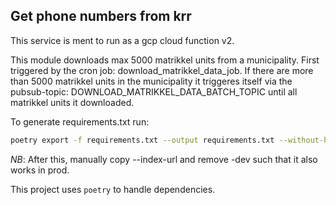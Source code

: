 ## Get phone numbers from krr
This service is ment to run as a gcp cloud function v2.

This module downloads max 5000 matrikkel units from a municipality.
First triggered by the cron job: download_matrikkel_data_job.
If there are more than 5000 matrikkel units in the municipality it triggeres itself via the pubsub-topic: DOWNLOAD_MATRIKKEL_DATA_BATCH_TOPIC until all matrikkel units it downloaded.

To generate requirements.txt run:
``` bash
poetry export -f requirements.txt --output requirements.txt --without-hashes
```
*NB*: After this, manually copy --index-url and remove -dev such that it also works in prod.

This project uses `poetry` to handle dependencies.
